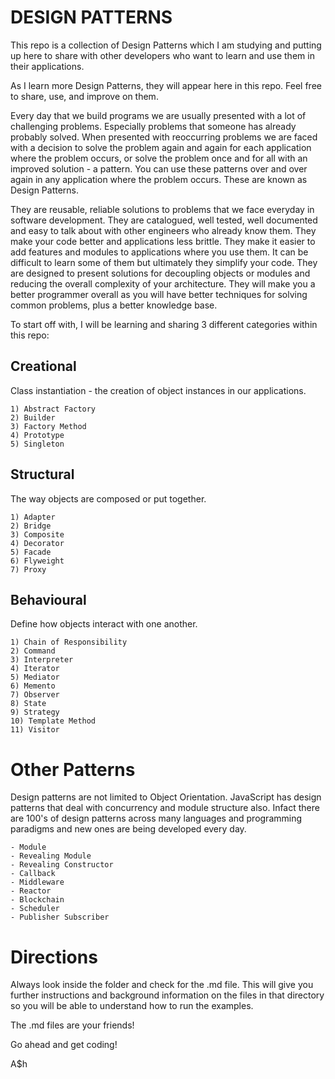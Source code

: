 # DESIGN PATTERNS

This repo is a collection of Design Patterns which I am studying and putting up here to share with other developers who want to learn and use them in their applications.

As I learn more Design Patterns, they will appear here in this repo. Feel free to share, use, and improve on them.

Every day that we build programs we are usually presented with a lot of challenging problems. Especially problems that someone has already probably solved. When presented with reoccurring problems we are faced with a decision to solve the problem again and again for each application where the problem occurs, or solve the problem once and for all with an improved solution - a pattern. You can use these patterns over and over again in any application where the problem occurs. These are known as Design Patterns.

They are reusable, reliable solutions to problems that we face everyday in software development. They are catalogued, well tested, well documented and easy to talk about with other engineers who already know them. They make your code better and applications less brittle. They make it easier to add features and modules to applications where you use them. It can be difficult to learn some of them but ultimately they simplify your code. They are designed to present solutions for decoupling objects or modules and reducing the overall complexity of your architecture. They will make you a better programmer overall as you will have better techniques for solving common problems, plus a better knowledge base.

To start off with, I will be learning and sharing 3 different categories within this repo:

## Creational

Class instantiation - the creation of object instances in our applications.

```
1) Abstract Factory
2) Builder
3) Factory Method
4) Prototype
5) Singleton
```

## Structural

The way objects are composed or put together.

```
1) Adapter
2) Bridge
3) Composite
4) Decorator
5) Facade
6) Flyweight
7) Proxy
```

## Behavioural

Define how objects interact with one another.

```
1) Chain of Responsibility
2) Command
3) Interpreter
4) Iterator
5) Mediator
6) Memento
7) Observer
8) State
9) Strategy
10) Template Method
11) Visitor
```

# Other Patterns

Design patterns are not limited to Object Orientation. JavaScript has design patterns that deal with concurrency and module structure also. Infact there are 100's of design patterns across many languages and programming paradigms and new ones are being developed every day.

```
- Module
- Revealing Module
- Revealing Constructor
- Callback
- Middleware
- Reactor
- Blockchain
- Scheduler
- Publisher Subscriber
```

# Directions

Always look inside the folder and check for the .md file. This will give you further instructions and background information on the files in that directory so you will be able to understand how to run the examples.

The .md files are your friends! 

Go ahead and get coding!

A$h
